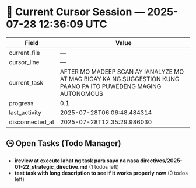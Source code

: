# 📝 Current Cursor Session — 2025-07-28 12:36:09 UTC

| Field | Value |
|-------|-------|
| current_file | — |
| cursor_line | — |
| current_task | AFTER MO MADEEP SCAN AY IANALYZE MO AT MAG BIGAY KA NG SUGGESTION KUNG PAANO PA ITO PUWEDENG MAGING AUTONOMOUS |
| progress | 0.1 |
| last_activity | 2025-07-28T06:06:48.484314 |
| disconnected_at | 2025-07-28T12:35:29.986030 |

## 🕒 Open Tasks (Todo Manager)
- **ireview at execute lahat ng task para sayo na nasa directives/2025-01-22_strategic_directive.md** (1 todos left)
- **test task with long description to see if it works properly now** (0 todos left)
